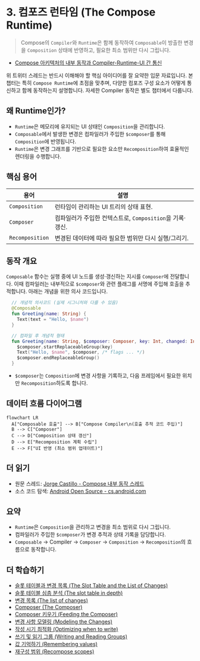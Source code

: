 # 3. 컴포즈 런타임 (The Compose Runtime)

> Compose의 `Compiler`와 `Runtime`은 함께 동작하여 `Composable`이 방출한 변경을 `Composition` 상태에 반영하고, 필요한 최소 범위만 다시 그립니다.

- [Compose 아키텍처의 내부 동작과 Compiler-Runtime-UI 간 통신](https://x.com/JorgeCastilloPr/status/1390928660862017539)

위 트위터 스레드는 반드시 이해해야 할 핵심 아이디어를 잘 요약한 입문 자료입니다. 본 챕터는 특히 `Compose Runtime`에 초점을 맞추며, 다양한 컴포즈 구성 요소가 어떻게 통신하고 함께 동작하는지 설명합니다. 자세한 Compiler 동작은 별도 챕터에서 다룹니다.

## 왜 Runtime인가?

- `Runtime`은 메모리에 유지되는 UI 상태인 `Composition`을 관리합니다.
- `Composable`에서 발생한 변경은 컴파일러가 주입한 ```$composer```를 통해 `Composition`에 반영됩니다.
- `Runtime`은 변경 그래프를 기반으로 필요한 요소만 `Recomposition`하여 효율적인 렌더링을 수행합니다.

## 핵심 용어

| 용어 | 설명 |
| --- | --- |
| `Composition` | 런타임이 관리하는 UI 트리의 상태 표현. |
| `Composer` | 컴파일러가 주입한 컨텍스트로, `Composition`을 기록·갱신. |
| `Recomposition` | 변경된 데이터에 따라 필요한 범위만 다시 실행/그리기. |

## 동작 개요

`Composable` 함수는 실행 중에 UI 노드를 생성·갱신하는 지시를 `Composer`에 전달합니다. 이때 컴파일러는 내부적으로 ```$composer```와 관련 플래그를 서명에 주입해 호출을 추적합니다. 아래는 개념을 위한 의사 코드입니다.

```kotlin
  // 개념적 의사코드 (실제 시그니처와 다를 수 있음)
  @Composable
  fun Greeting(name: String) {
    Text(text = "Hello, $name")
  }

  // 컴파일 후 개념적 형태
  fun Greeting(name: String, $composer: Composer, key: Int, changed: Int) {
    $composer.startReplaceableGroup(key)
    Text("Hello, $name", $composer, /* flags ... */)
    $composer.endReplaceableGroup()
  }
```

- ```$composer```는 `Composition`에 변경 사항을 기록하고, 다음 프레임에서 필요한 위치만 `Recomposition`하도록 합니다.

## 데이터 흐름 다이어그램

```mermaid
flowchart LR
  A["Composable 호출"] --> B["Compose Compiler\n(호출 추적 코드 주입)"]
  B --> C["Composer"]
  C --> D["Composition 상태 갱신"]
  D --> E["Recomposition 계획 수립"]
  E --> F["UI 반영 (최소 범위 업데이트)"]
```

## 더 읽기

- 원문 스레드: [Jorge Castillo - Compose 내부 동작 스레드](https://x.com/JorgeCastilloPr/status/1390928660862017539)
- 소스 코드 탐색: [Android Open Source - cs.android.com](https://cs.android.com/)

## 요약
- `Runtime`은 `Composition`을 관리하고 변경을 최소 범위로 다시 그립니다.
- 컴파일러가 주입한 ```$composer```가 변경 추적과 상태 기록을 담당합니다.
- `Composable` → Compiler → `Composer` → `Composition` → `Recomposition`의 흐름으로 동작합니다.

## 더 학습하기
- [슬롯 테이블과 변경 목록 (The Slot Table and the List of Changes)](./SlotTableListOfChanges/README.md)
- [슬롯 테이블 심층 분석 (The slot table in depth)](./SlotTableInDepth/README.md)
- [변경 목록 (The list of changes)](./ListOfChanges/README.md)
- [Composer (The Composer)](./Composer/README.md)
- [Composer 키우기 (Feeding the Composer)](./FeedingTheComposer/README.md)
- [변경 사항 모델링 (Modeling the Changes)](./ModelingTheChanges/README.md)
- [작성 시기 최적화 (Optimizing when to write)](./OptimizinWhenToWrite/README.md)
- [쓰기 및 읽기 그룹 (Writing and Reading Groups)](./WritingReadingGroups/README.md)
- [값 기억하기 (Remembering values)](./RememberingValues/README.md)
 - [재구성 범위 (Recompose scopes)](./RecomposeScopes/README.md)
